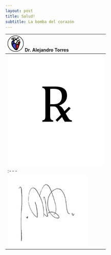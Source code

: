 ```yaml
---
layout: post
title: Salud!
subtitle: La bomba del corazón
---
```


| <img src="/heart.png" width="50" height="50" />  Dr. Alejandro Torres |
| :--- |
| <img src="/img/rx.png" width="300" /> |
| :--- |
| <img src="/img/signature.jpg" width="250" height="224" /> |
